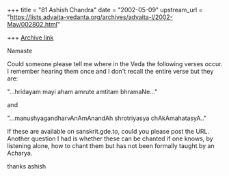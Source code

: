 +++
title = "81 Ashish Chandra"
date = "2002-05-09"
upstream_url = "https://lists.advaita-vedanta.org/archives/advaita-l/2002-May/002802.html"

+++
[Archive link](https://lists.advaita-vedanta.org/archives/advaita-l/2002-May/002802.html)

Namaste

Could someone please tell me where in the Veda the following verses occur.
I remember hearing them once and I don't recall the entire verse but they
are:

"...hridayam mayi aham amrute amtitam bhramaNe..."

and

"...manushyagandharvAnAmAnandAh shrotriyasya chAkAmahatasyA.."

If these are available on sanskrit.gde.to, could you please post the URL.
Another question I had is whether these can be chanted if one knows, by
listening alone, how to chant them but has not been formally taught by an
Acharya.

thanks
ashish

